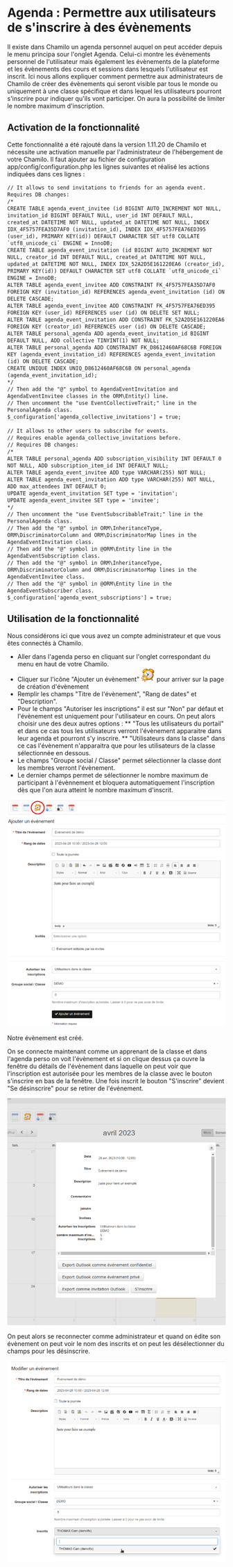 # Agenda : Permettre aux utilisateurs de s'inscrire à des évènements

Il existe dans Chamilo un agenda personnel auquel on peut accéder depuis le menu principa sour l'onglet Agenda.
Celui-ci montre les évènements personnel de l'utilisateur mais également les évènements de la plateforme et les évènements des cours et sessions dans lesquels l'utilisateur est inscrit.
Ici nous allons expliquer comment permettre aux administrateurs de Chamilo de créer des évènements qui seront visible par tous le monde ou uniquement à une classe spécifique et dans lequel les utilisateurs pourront s'inscrire pour indiquer qu'ils vont participer. On aura la possibilité de limiter le nombre maximum d'inscription.

## Activation de la fonctionnalité

Cette fonctionnalité a été rajouté dans la version 1.11.20 de Chamilo et nécessite une activation manuelle par l'administrateur de l'hébergement de votre Chamilo.
Il faut ajouter au fichier de configuration app/config/configuration.php les lignes suivantes et réalisé les actions indiquées dans ces lignes :
```
// It allows to send invitations to friends for an agenda event. Requires DB changes:
/*
CREATE TABLE agenda_event_invitee (id BIGINT AUTO_INCREMENT NOT NULL, invitation_id BIGINT DEFAULT NULL, user_id INT DEFAULT NULL, created_at DATETIME NOT NULL, updated_at DATETIME NOT NULL, INDEX IDX_4F5757FEA35D7AF0 (invitation_id), INDEX IDX_4F5757FEA76ED395 (user_id), PRIMARY KEY(id)) DEFAULT CHARACTER SET utf8 COLLATE `utf8_unicode_ci` ENGINE = InnoDB;
CREATE TABLE agenda_event_invitation (id BIGINT AUTO_INCREMENT NOT NULL, creator_id INT DEFAULT NULL, created_at DATETIME NOT NULL, updated_at DATETIME NOT NULL, INDEX IDX_52A2D5E161220EA6 (creator_id), PRIMARY KEY(id)) DEFAULT CHARACTER SET utf8 COLLATE `utf8_unicode_ci` ENGINE = InnoDB;
ALTER TABLE agenda_event_invitee ADD CONSTRAINT FK_4F5757FEA35D7AF0 FOREIGN KEY (invitation_id) REFERENCES agenda_event_invitation (id) ON DELETE CASCADE;
ALTER TABLE agenda_event_invitee ADD CONSTRAINT FK_4F5757FEA76ED395 FOREIGN KEY (user_id) REFERENCES user (id) ON DELETE SET NULL;
ALTER TABLE agenda_event_invitation ADD CONSTRAINT FK_52A2D5E161220EA6 FOREIGN KEY (creator_id) REFERENCES user (id) ON DELETE CASCADE;
ALTER TABLE personal_agenda ADD agenda_event_invitation_id BIGINT DEFAULT NULL, ADD collective TINYINT(1) NOT NULL;
ALTER TABLE personal_agenda ADD CONSTRAINT FK_D8612460AF68C6B FOREIGN KEY (agenda_event_invitation_id) REFERENCES agenda_event_invitation (id) ON DELETE CASCADE;
CREATE UNIQUE INDEX UNIQ_D8612460AF68C6B ON personal_agenda (agenda_event_invitation_id);
*/
// Then add the "@" symbol to AgendaEventInvitation and AgendaEventInvitee classes in the ORM\Entity() line.
// Then uncomment the "use EventCollectiveTrait;" line in the PersonalAgenda class.
$_configuration['agenda_collective_invitations'] = true;

// It allows to other users to subscribe for events.
// Requires enable agenda_collective_invitations before.
// Requires DB changes:
/*
ALTER TABLE personal_agenda ADD subscription_visibility INT DEFAULT 0 NOT NULL, ADD subscription_item_id INT DEFAULT NULL;
ALTER TABLE agenda_event_invitee ADD type VARCHAR(255) NOT NULL;
ALTER TABLE agenda_event_invitation ADD type VARCHAR(255) NOT NULL, ADD max_attendees INT DEFAULT 0;
UPDATE agenda_event_invitation SET type = 'invitation';
UPDATE agenda_event_invitee SET type = 'invitee';
*/
// Then uncomment the "use EventSubscribableTrait;" line in the PersonalAgenda class.
// Then add the "@" symbol in ORM\InheritanceType, ORM\DiscriminatorColumn and ORM\DiscriminatorMap lines in the AgendaEventInvitation class.
// Then add the "@" symbol in @ORM\Entity line in the AgendaEventSubscription class.
// Then add the "@" symbol in ORM\InheritanceType, ORM\DiscriminatorColumn and ORM\DiscriminatorMap lines in the AgendaEventInvitee class.
// Then add the "@" symbol in @ORM\Entity line in the AgendaEventSubscriber class.
$_configuration['agenda_event_subscriptions'] = true;
```

## Utilisation de la fonctionnalité

Nous considérons ici que vous avez un compte administrateur et que vous êtes connectés à Chamilo.

* Aller dans l'agenda perso en cliquant sur l'onglet correspondant du menu en haut de votre Chamilo.
* Cliquer sur l'icône "Ajouter un évènement" ![](../../.gitbook/assets/new_event.png) pour arriver sur la page de création d'évènement
* Remplir les champs "Titre de l'évènement", "Rang de dates" et "Description".
* Pour le champs "Autoriser les inscriptions" il est sur "Non" par défaut et l'évènement est uniquement pour l'utilisateur en cours. On peut alors choisir une des deux autres options :
** "Tous les utilisateurs du portail" et dans ce cas tous les utilisateurs verront l'évènement apparaitre dans leur agenda et pourront s'y inscrire.
** "Utilisateurs dans la classe" dans ce cas l'évènement n'apparaitra que pour les utilisateurs de la classe sélectionnée en dessous.
* Le champs "Groupe social / Classe" permet sélectionner la classe dont les membres verront l'évènement.
* Le dernier champs permet de sélectionner le nombre maximum de participant à l'évènnement et bloquera automatiquement l'inscription dès que l'on aura atteint le nombre maximum d'inscrit.

![](../../.gitbook/assets/CreationEvenementInscription.png)

Notre évènement est créé.

On se connecte maintenant comme un apprenant de la classe et dans l'agenda perso on voit l'évènement et si on clique dessus ça ouvre la fenêtre du détails de l'évènement dans laquelle on peut voir que l'inscription est autorisée pour les membres de la classe avec le bouton s'inscrire en bas de la fenêtre. Une fois inscrit le bouton "S'inscrire" devient "Se désinscrire" pour se retirer de l'événement.

![](../../.gitbook/assets/VisualisationEvenementEtInscription.png)

On peut alors se reconnecter comme administrateur et quand on édite son évènement on peut voir le nom des inscrits et on peut les désélectionner du champs pour les désinscrire.

![](../../.gitbook/assets/VueAdminEvenementAvecLesInscrits.png)

